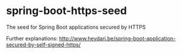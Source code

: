 # spring-boot-https-seed
The seed for Spring Boot applications secured by HTTPS

Further explanations:
http://www.heydari.be/spring-boot-application-secured-by-self-signed-https/
